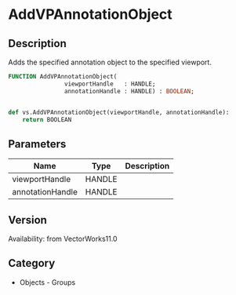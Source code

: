 # AddVPAnnotationObject

## Description
Adds the specified annotation object to the specified viewport.

```pascal
FUNCTION AddVPAnnotationObject(
				viewportHandle   : HANDLE;
				annotationHandle : HANDLE) : BOOLEAN;
```

```python

def vs.AddVPAnnotationObject(viewportHandle, annotationHandle):
    return BOOLEAN
```

## Parameters
|Name|Type|Description|
|---|---|---|
|viewportHandle|HANDLE||
|annotationHandle|HANDLE||

## Version
Availability: from VectorWorks11.0
## Category
* Objects - Groups

